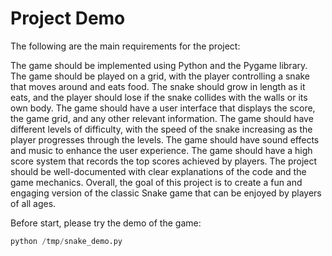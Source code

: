 # Project Demo

The following are the main requirements for the project:

The game should be implemented using Python and the Pygame library.
The game should be played on a grid, with the player controlling a snake that moves around and eats food.
The snake should grow in length as it eats, and the player should lose if the snake collides with the walls or its own body.
The game should have a user interface that displays the score, the game grid, and any other relevant information.
The game should have different levels of difficulty, with the speed of the snake increasing as the player progresses through the levels.
The game should have sound effects and music to enhance the user experience.
The game should have a high score system that records the top scores achieved by players.
The project should be well-documented with clear explanations of the code and the game mechanics.
Overall, the goal of this project is to create a fun and engaging version of the classic Snake game that can be enjoyed by players of all ages.

Before start, please try the demo of the game:

```python
python /tmp/snake_demo.py
```
